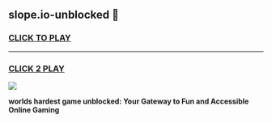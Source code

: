 
## slope.io-unblocked 👋
<h3>
<a href="https://premium.freeplayer.one?title=slope.io-unblocked&ref=14F">CLICK TO PLAY</a></h3>
<hr>

<h3>
<a href="https://premium.freeplayer.one?title=slope.io-unblocked&ref=14F">CLICK 2 PLAY</a>
  
</h3>

<a href="https://premium.freeplayer.one?title=slope.io-unblocked&ref=12F/"><img src="https://clearcache.store/games.png"></a>


**worlds hardest game unblocked: Your Gateway to Fun and Accessible Online Gaming**
